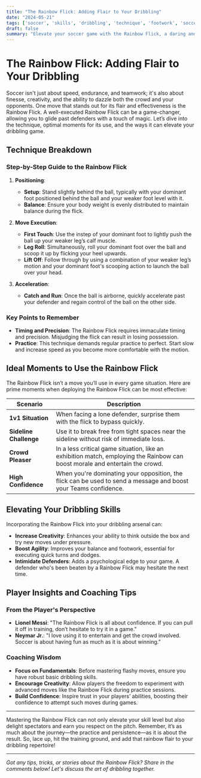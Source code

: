 ```yaml
---
title: "The Rainbow Flick: Adding Flair to Your Dribbling"
date: "2024-05-21"
tags: ['soccer', 'skills', 'dribbling', 'technique', 'footwork', 'soccer-tips', 'ball-control', 'coaching', 'soccer-tricks']
draft: false
summary: "Elevate your soccer game with the Rainbow Flick, a daring and flashy move that can leave defenders in the dust. Learn the technique, ideal usage, and how it enhances your dribbling."
---
```


# The Rainbow Flick: Adding Flair to Your Dribbling

Soccer isn't just about speed, endurance, and teamwork; it's also about finesse, creativity, and the ability to dazzle both the crowd and your opponents. One move that stands out for its flair and effectiveness is the Rainbow Flick. A well-executed Rainbow Flick can be a game-changer, allowing you to glide past defenders with a touch of magic. Let’s dive into the technique, optimal moments for its use, and the ways it can elevate your dribbling game.

## Technique Breakdown

### Step-by-Step Guide to the Rainbow Flick

1. **Positioning**:
   - **Setup**: Stand slightly behind the ball, typically with your dominant foot positioned behind the ball and your weaker foot level with it.
   - **Balance**: Ensure your body weight is evenly distributed to maintain balance during the flick. 

2. **Move Execution**:
   - **First Touch**: Use the instep of your dominant foot to lightly push the ball up your weaker leg’s calf muscle.
   - **Leg Roll**: Simultaneously, roll your dominant foot over the ball and scoop it up by flicking your heel upwards.
   - **Lift Off**: Follow through by using a combination of your weaker leg’s motion and your dominant foot's scooping action to launch the ball over your head.

3. **Acceleration**:
   - **Catch and Run**: Once the ball is airborne, quickly accelerate past your defender and regain control of the ball on the other side.

### Key Points to Remember

- **Timing and Precision**: The Rainbow Flick requires immaculate timing and precision. Misjudging the flick can result in losing possession.
- **Practice**: This technique demands regular practice to perfect. Start slow and increase speed as you become more comfortable with the motion.

## Ideal Moments to Use the Rainbow Flick

The Rainbow Flick isn’t a move you’ll use in every game situation. Here are prime moments when deploying the Rainbow Flick can be most effective:

| Scenario             | Description                                                    |
|----------------------|----------------------------------------------------------------|
| **1v1 Situation**    | When facing a lone defender, surprise them with the flick to bypass quickly. |
| **Sideline Challenge** | Use it to break free from tight spaces near the sideline without risk of immediate loss. |
| **Crowd Pleaser**    | In a less critical game situation, like an exhibition match, employing the Rainbow can boost morale and entertain the crowd. |
| **High Confidence**  | When you're dominating your opposition, the flick can be used to send a message and boost your Teams confidence. |

## Elevating Your Dribbling Skills

Incorporating the Rainbow Flick into your dribbling arsenal can:

- **Increase Creativity**: Enhances your ability to think outside the box and try new moves under pressure.
- **Boost Agility**: Improves your balance and footwork, essential for executing quick turns and dodges.
- **Intimidate Defenders**: Adds a psychological edge to your game. A defender who's been beaten by a Rainbow Flick may hesitate the next time.

## Player Insights and Coaching Tips

### From the Player's Perspective

- **Lionel Messi**: "The Rainbow Flick is all about confidence. If you can pull it off in training, don’t hesitate to try it in a game."
- **Neymar Jr.**: "I love using it to entertain and get the crowd involved. Soccer is about having fun as much as it is about winning.”

### Coaching Wisdom

- **Focus on Fundamentals**: Before mastering flashy moves, ensure you have robust basic dribbling skills.
- **Encourage Creativity**: Allow players the freedom to experiment with advanced moves like the Rainbow Flick during practice sessions.
- **Build Confidence**: Inspire trust in your players’ abilities, boosting their confidence to attempt such moves during games.

---

Mastering the Rainbow Flick can not only elevate your skill level but also delight spectators and earn you respect on the pitch. Remember, it’s as much about the journey—the practice and persistence—as it is about the result. So, lace up, hit the training ground, and add that rainbow flair to your dribbling repertoire!

---

*Got any tips, tricks, or stories about the Rainbow Flick? Share in the comments below! Let's discuss the art of dribbling together.* 

```